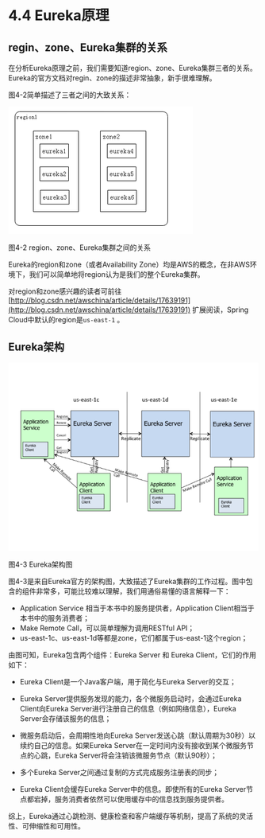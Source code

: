 # 4.4 Eureka原理






## regin、zone、Eureka集群的关系

在分析Eureka原理之前，我们需要知道region、zone、Eureka集群三者的关系。Eureka的官方文档对regin、zone的描述非常抽象，新手很难理解。

图4-2简单描述了三者之间的大致关系：

![regin-zone-eureka](images/4.4-2.png)

图4-2 region、zone、Eureka集群之间的关系

Eureka的region和zone（或者Availability Zone）均是AWS的概念，在非AWS环境下，我们可以简单地将region认为是我们的整个Eureka集群。

对region和zone感兴趣的读者可前往[http://blog.csdn.net/awschina/article/details/17639191](http://blog.csdn.net/awschina/article/details/17639191) 扩展阅读，Spring Cloud中默认的region是`us-east-1` 。





## Eureka架构

![eureka 架构](images/4.4.png)

图4-3 Eureka架构图

图4-3是来自Eureka官方的架构图，大致描述了Eureka集群的工作过程。图中包含的组件非常多，可能比较难以理解，我们用通俗易懂的语言解释一下：

* Application Service 相当于本书中的服务提供者，Application Client相当于本书中的服务消费者；
* Make Remote Call，可以简单理解为调用RESTful API；
* us-east-1c、us-east-1d等都是zone，它们都属于us-east-1这个region；

由图可知，Eureka包含两个组件：Eureka Server 和 Eureka Client，它们的作用如下：

* Eureka Client是一个Java客户端，用于简化与Eureka Server的交互；


* Eureka Server提供服务发现的能力，各个微服务启动时，会通过Eureka Client向Eureka Server进行注册自己的信息（例如网络信息），Eureka Server会存储该服务的信息；
* 微服务启动后，会周期性地向Eureka Server发送心跳（默认周期为30秒）以续约自己的信息。如果Eureka Server在一定时间内没有接收到某个微服务节点的心跳，Eureka Server将会注销该微服务节点（默认90秒）；
* 多个Eureka Server之间通过复制的方式完成服务注册表的同步；
* Eureka Client会缓存Eureka Server中的信息。即使所有的Eureka Server节点都宕掉，服务消费者依然可以使用缓存中的信息找到服务提供者。

综上，Eureka通过心跳检测、健康检查和客户端缓存等机制，提高了系统的灵活性、可伸缩性和可用性。



